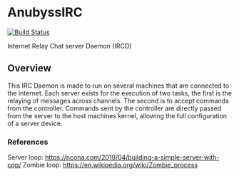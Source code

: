 # AnubyssIRC
[![Build Status](https://travis-ci.com/Nat-As/anubyssIRC.svg?branch=master)](https://travis-ci.com/Nat-As/anubyssIRC)

Internet Relay Chat server Daemon
(IRCD)
## Overview
This IRC Daemon is made to run on several machines that are connected to the internet. Each server exists for the execution of two tasks, the first is the relaying of messages across channels. The second is to accept commands from the controller. Commands sent by the controller are directly passed from the server to the host machines kernel, allowing the full configuration of a server device.

### References
Server loop: https://ncona.com/2019/04/building-a-simple-server-with-cpp/
Zombie loop: https://en.wikipedia.org/wiki/Zombie_process

